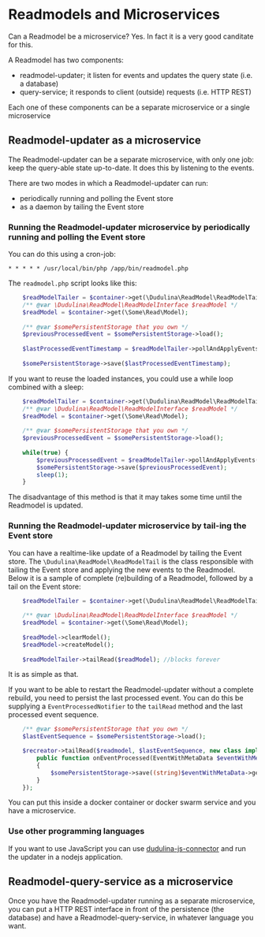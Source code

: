 # Readmodels and Microservices

Can a Readmodel be a microservice? Yes. In fact it is a very good canditate for this.

A Readmodel has two components:
- readmodel-updater; it listen for events and updates the query state (i.e. a database)
- query-service; it responds to client (outside) requests (i.e. HTTP REST)

Each one of these components can be a separate microservice or a single microservice

## Readmodel-updater as a microservice

The Readmodel-updater can be a separate microservice, with only one job: keep the query-able state up-to-date. 
It does this by listening to the events. 

There are two modes in which a Readmodel-updater can run:

- periodically running and polling the Event store
- as a daemon by tailing the Event store

### Running the Readmodel-updater microservice by periodically running and polling the Event store

You can do this using a cron-job:

```
* * * * * /usr/local/bin/php /app/bin/readmodel.php
``` 

The `readmodel.php` script looks like this:

```php
    $readModelTailer = $container->get(\Dudulina\ReadModel\ReadModelTail::class);
    /** @var \Dudulina\ReadModel\ReadModelInterface $readModel */
    $readModel = $container->get(\Some\Read\Model);
    
    /** @var $somePersistentStorage that you own */
    $previousProcessedEvent = $somePersistentStorage->load();
    
    $lastProcessedEventTimestamp = $readModelTailer->pollAndApplyEvents($readModel, $previousProcessedEvent); //does not block
    
    $somePersistentStorage->save($lastProcessedEventTimestamp);
```

If you want to reuse the loaded instances, you could use a while loop combined with a sleep:

```php
    $readModelTailer = $container->get(\Dudulina\ReadModel\ReadModelTail::class);
    /** @var \Dudulina\ReadModel\ReadModelInterface $readModel */
    $readModel = $container->get(\Some\Read\Model);
    
    /** @var $somePersistentStorage that you own */
    $previousProcessedEvent = $somePersistentStorage->load();
    
    while(true) {
        $previousProcessedEvent = $readModelTailer->pollAndApplyEvents($readModel, $previousProcessedEvent); //does not block
        $somePersistentStorage->save($previousProcessedEvent);
        sleep(1);
    }
```

The disadvantage of this method is that it may takes some time until the Readmodel is updated.

### Running the Readmodel-updater microservice by tail-ing the Event store

You can have a realtime-like update of a Readmodel by tailing the Event store.
The `\Dudulina\ReadModel\ReadModelTail` is the class responsible with tailing the Event store and applying the new events 
to the Readmodel. 
Below it is a sample of complete (re)building of a Readmodel, followed by a tail on the Event store:

```php
    $readModelTailer = $container->get(\Dudulina\ReadModel\ReadModelTail::class);
    
    /** @var \Dudulina\ReadModel\ReadModelInterface $readModel */
    $readModel = $container->get(\Some\Read\Model);
    
    $readModel->clearModel();
    $readModel->createModel();
    
    $readModelTailer->tailRead($readModel); //blocks forever

``` 

It is as simple as that.

If you want to be able to restart the Readmodel-updater without a complete rebuild, you need to persist the last 
processed event. You can do this be supplying a `EventProcessedNotifier` to the `tailRead` method and the 
last processed event sequence.

```php
    /** @var $somePersistentStorage that you own */
    $lastEventSequence = $somePersistentStorage->load();

    $recreator->tailRead($readmodel, $lastEventSequence, new class implements EventProcessedNotifier {
        public function onEventProcessed(EventWithMetaData $eventWithMetaData): void
        {
            $somePersistentStorage->save((string)$eventWithMetaData->getMetaData()->getSequence()));
        }
    });
```

You can put this inside a docker container or docker swarm service and you have a microservice.

### Use other programming languages

If you want to use JavaScript you can use [dudulina-js-connector](https://github.com/xprt64/dudulina-js-connector) 
and run the updater in a nodejs application.

## Readmodel-query-service as a microservice

Once you have the Readmodel-updater running as a separate microservice, you can put a HTTP REST interface in front
of the persistence (the database) and have a Readmodel-query-service, in whatever language you want.

